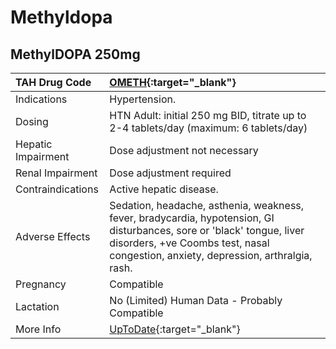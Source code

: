 # Methyldopa

## MethylDOPA 250mg

| TAH Drug Code      | [OMETH](https://www.tahsda.org.tw/drugs/hissearch.php?drug_code=OMETH){:target="_blank"}                                                                                                                     |
|:-------------------|:-------------------------------------------------------------------------------------------------------------------------------------------------------------------------------------------------------------|
| Indications        | Hypertension.                                                                                                                                                                                                |
| Dosing             | HTN Adult: initial 250 mg BID, titrate up to 2-4 tablets/day (maximum: 6 tablets/day)                                                                                                                        |
| Hepatic Impairment | Dose adjustment not necessary                                                                                                                                                                                |
| Renal Impairment   | Dose adjustment required                                                                                                                                                                                     |
| Contraindications  | Active hepatic disease.                                                                                                                                                                                      |
| Adverse Effects    | Sedation, headache, asthenia, weakness, fever, bradycardia, hypotension, GI disturbances, sore or 'black' tongue, liver disorders, +ve Coombs test, nasal congestion, anxiety, depression, arthralgia, rash. |
| Pregnancy          | Compatible                                                                                                                                                                                                   |
| Lactation          | No (Limited) Human Data - Probably Compatible                                                                                                                                                                |
| More Info          | [UpToDate](https://www.uptodate.com/contents/methyldopa-drug-information){:target="_blank"}                                                                                                                  |

